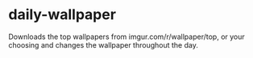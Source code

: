 # daily-wallpaper
Downloads the top wallpapers from imgur.com/r/wallpaper/top, or your choosing and changes the wallpaper throughout the day.
